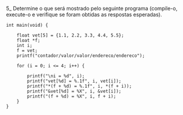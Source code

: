 5_ Determine o que será mostrado pelo seguinte programa 
(compile-o, execute-o e verifique se foram obtidas 
as respostas esperadas).

```
int main(void) {

    float vet[5] = {1.1, 2.2, 3.3, 4.4, 5.5};
    float *f;
    int i;
    f = vet;
    printf("contador/valor/valor/endereco/endereco");

    for (i = 0; i <= 4; i++) {

        printf("\ni = %d", i);
        printf("vet[%d] = %.1f", i, vet[i]);
        printf("*(f + %d) = %.1f", i, *(f + i));
        printf("&vet[%d] = %X", i, &vet[i]);
        printf("(f + %d) = %X", i, f + i);
    }
}
```